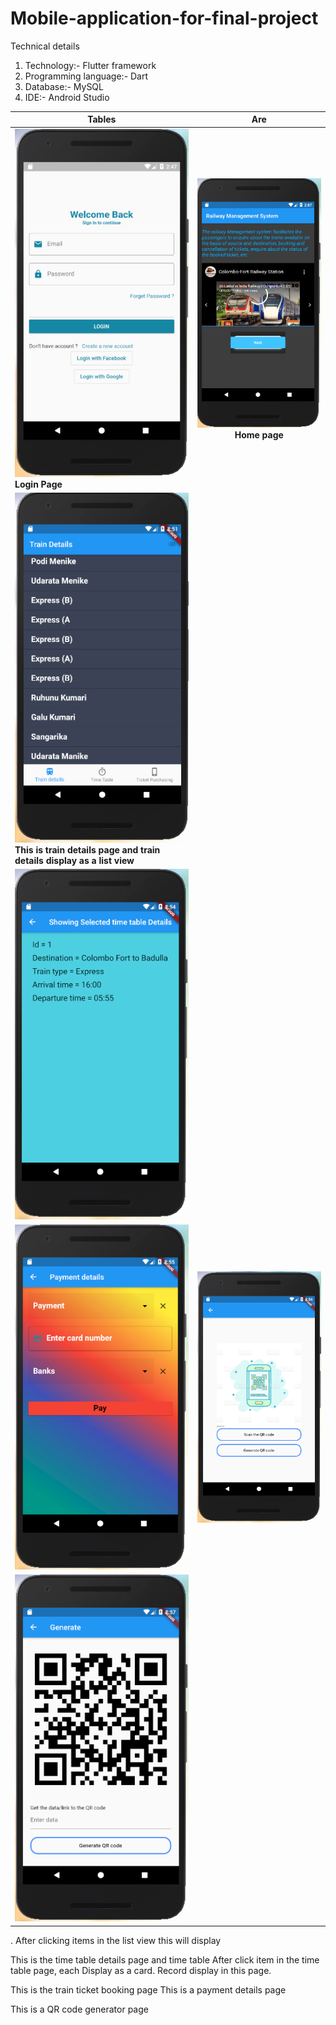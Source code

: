 # Mobile-application-for-final-project

Technical details

1. Technology:- Flutter framework
2. Programming language:- Dart
3. Database:- MySQL
4. IDE:- Android Studio


| Tables        | Are           |
| ------------- |:-------------:| 
| <img src="FronentImages/loginpage.PNG"><br><b>Login Page</b>| <img src="FronentImages/homepage.PNG"><br><b>Home page</b>| 
|<img src="FronentImages/traindetails.PNG"><br><b>This is train details page and train details display as a list view</b> || <img src="FronentImages/selectedTraindetails.PNG"> | <img src="FronentImages/timetable.PNG"> | 
|<img src="FronentImages/selectedTimetableDetails.PNG">|| <img src="FronentImages/ticketbooking.PNG"> | 
|<img src="FronentImages/paymentdetails.PNG"> | <img src="FronentImages/QRcodegenerator.PNG"> |
|<img src="FronentImages/generateQRcode.PNG"> |


	
		

	





















.        After clicking items in the list view this will display





	




















This is the time table details page and time table                   After click item in the time table page, each Display as a card.                                                                           Record display in this page.

       
       
       
       
       
       	




















This is the train ticket booking page                                         This is a payment details page







	





















This is a QR code generator page
